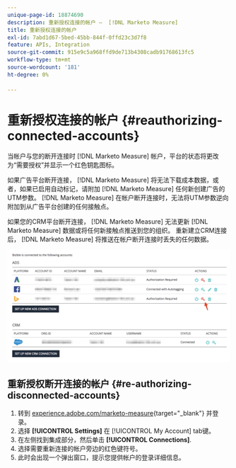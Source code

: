 ```yaml
---
unique-page-id: 18874690
description: 重新授权连接的帐户 —  [!DNL Marketo Measure]
title: 重新授权连接的帐户
exl-id: 7abd1d67-5bed-45bb-844f-0ffd23c3d7f8
feature: APIs, Integration
source-git-commit: 915e9c5a968ffd9de713b4308cadb91768613fc5
workflow-type: tm+mt
source-wordcount: '181'
ht-degree: 0%

---
```


# 重新授权连接的帐户 {#reauthorizing-connected-accounts}

当帐户与您的断开连接时 [!DNL Marketo Measure] 帐户，平台的状态将更改为“需要授权”并显示一个红色钥匙图标。

如果广告平台断开连接， [!DNL Marketo Measure] 将无法下载成本数据，或者，如果已启用自动标记，请附加 [!DNL Marketo Measure] 任何新创建广告的UTM参数。 [!DNL Marketo Measure] 在帐户断开连接时，无法将UTM参数逆向附加到从广告平台创建的任何接触点。

如果您的CRM平台断开连接， [!DNL Marketo Measure] 无法更新 [!DNL Marketo Measure] 数据或将任何新接触点推送到您的组织。 重新建立CRM连接后， [!DNL Marketo Measure] 将推送在帐户断开连接时丢失的任何数据。

![](assets/1-1.png)

## 重新授权断开连接的帐户 {#re-authorizing-disconnected-accounts}

1. 转到 [experience.adobe.com/marketo-measure](https://experience.adobe.com/marketo-measure){target="_blank"} 并登录。
1. 选择 **[!UICONTROL Settings]** 在 [!UICONTROL My Account] tab键。
1. 在左侧找到集成部分，然后单击 **[!UICONTROL Connections]**.
1. 选择需要重新连接的帐户旁边的红色键符号。
1. 此时会出现一个弹出窗口，提示您提供帐户的登录详细信息。
